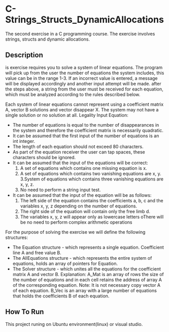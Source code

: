 # C-Strings_Structs_DynamicAllocations

The second exercise in a C programming course. 
The exercise involves strings, structs and dynamic allocations.

## Description

is exercise requires you to solve a system of linear equations.
The program will pick up from the user the number of equations the system includes, this value can be in the range 1-3.
If an incorrect value is entered, a message will be displayed accordingly and another input attempt will be made.
after the steps above,  a string from the user must be received for each equation, which must be analyzed according to the rules described below.

Each system of linear equations cannot represent using a coefficient matrix A, vector B solutions and vector disappear X. 
The system may not have a single solution or no solution at all.
Legality Input Equation:
* The number of equations is equal to the number of disappearances in the system and therefore the coefficient matrix is necessarily quadratic.
* It can be assumed that the first input of the number of equations is an int integer.
* The length of each equation should not exceed 80 characters.
* As part of the equation receiver the user can tap spaces, these characters should be ignored. 
* It can be assumed that the input of the equations will be correct: 
    1. A set of equations which contains one missing equation is x. 
    2. A set of equations which contains two vanishing equations are x, y.
    3.System of equations which contains three vanishing equations are x, y, z.
    4. No need to perform a string input test.
* It can be assumed that the input of the equation will be as follows: 
    1. The left side of the equation contains the coefficients a, b, c and the variables x, y, z depending on the number of equations.
    2. The right side of the equation will contain only the free limb d.
    3. The variables x, y, z will appear only as lowercase letters oThere will be no need to perform complex arithmetic operations

For the purpose of solving the exercise we will define the following structures:
* The Equation structure - which represents a single equation. Coefficient line A and free value B.
* The AllEquations structure - which represents the entire system of equations, holds an array of pointers for Equation.
* The Solver structure - which unites all the equations for the coefficient matrix A and vector B. 
    Explanation: A_Mat is an array of rows the size of the number of equations and in each cell retains the address of array A of the corresponding equation. Note: It is not         necessary copy vector A of each equation. B_Vec is an array with a large number of equations that holds the coefficients B of each equation.
    

## How To Run

This project runing on Ubuntu environment(linux) or visual studio.

